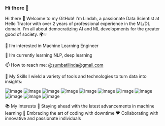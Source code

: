 ### Hi there 👋
Hi there 👋
Welcome to my GitHub! I'm Lindah, a passionate Data Scientist at Hello Tractor with over 2 years of professional experience in the ML/DL domain. I'm all about democratizing AI and ML developments for the greater good of society. 🌍💡

👀 I’m interested in Machine Learning Engineer

🌱 I’m currently learning  NLP, deep learning

📫 How to reach me: @sumbatilinda@gmail.com

🚀 My Skills
I wield a variety of tools and technologies to turn data into insights:


 ![image](https://github.com/user-attachments/assets/18eb5f6d-8cf3-4491-94f0-4e866c8a7c51) 
 ![image](https://github.com/user-attachments/assets/475efa23-1062-44c8-b810-7f1b9ef5fe71)
 ![image](https://github.com/user-attachments/assets/efeca5b5-9c08-4928-828d-c86705d2d368) 
 ![image](https://github.com/user-attachments/assets/a1fd5a38-f9cc-4e1d-a225-41a0570480e4)
 ![image](https://github.com/user-attachments/assets/28b13246-478c-4fa6-b9fa-b02fe58c496c)
 ![image](https://github.com/user-attachments/assets/4e442554-ff25-4def-9565-bf0719331e7a)
 ![image](https://github.com/user-attachments/assets/afdc7f7c-9e8e-4889-a59e-6d134e44eb3d)
 ![image](https://github.com/user-attachments/assets/20f60e92-fb8a-48b9-a198-345d1b51873a)
 ![image](https://github.com/user-attachments/assets/3943c0a0-b4de-406d-9206-bce604e4d236)
 ![image](https://github.com/user-attachments/assets/ff36c762-f346-41b4-9313-3ba69f4fce51)
 ![image](https://github.com/user-attachments/assets/aa4150d3-7930-4b0d-89b9-3f0d8dfae5fc)



📚 My Interests
🔭 Staying ahead with the latest advancements in machine learning
🌱 Embracing the art of coding with downtime
❤️ Collaborating with innovative and passionate individuals










      

    




